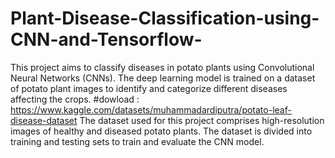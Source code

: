 # Plant-Disease-Classification-using-CNN-and-Tensorflow-
This project aims to classify diseases in potato plants using Convolutional Neural Networks (CNNs). The deep learning model is trained on a dataset of potato plant images to identify and categorize different diseases affecting the crops.
#dowload : https://www.kaggle.com/datasets/muhammadardiputra/potato-leaf-disease-dataset The dataset used for this project comprises high-resolution images of healthy and diseased potato plants. The dataset is divided into training and testing sets to train and evaluate the CNN model.

